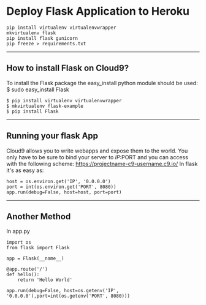 # Deploy Flask Application to Heroku
    pip install virtualenv virtualenvwrapper
    mkvirtualenv flask
    pip install flask gunicorn
    pip freeze > requirements.txt

--------------------------------
How to install Flask on Cloud9?
--------------------------------
To install the Flask package the easy_install python module should be used:
    $ sudo easy_install Flask

    $ pip install virtualenv virtualenvwrapper
    $ mkvirtualenv flask-example
    $ pip install Flask

--------------------------------
Running your flask App
--------------------------------
Cloud9 allows you to write webapps and expose them to the world.
You only have to be sure to bind your server to $IP:$PORT and you can access with the following scheme: https://projectname-c9-username.c9.io/
In flask it's as easy as:

    host = os.environ.get('IP', '0.0.0.0')
    port = int(os.environ.get('PORT', 8080))
    app.run(debug=False, host=host, port=port)

--------------------------------
Another Method
--------------------------------
In app.py

    import os
    from flask import Flask
    
    app = Flask(__name__)
    
    @app.route('/')
    def hello():
        return 'Hello World'
    
    app.run(debug=False, host=os.getenv('IP', '0.0.0.0'),port=int(os.getenv('PORT', 8080)))